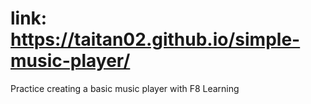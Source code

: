# link: https://taitan02.github.io/simple-music-player/
Practice creating a basic music player with F8 Learning

